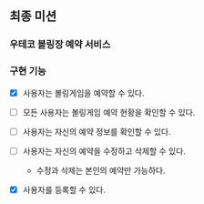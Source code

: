 ## 최종 미션

### 우테코 볼링장 예약 서비스

### 구현 기능

- [x] 사용자는 볼링게임을 예약할 수 있다.
- [ ] 모든 사용자는 볼링게임 예약 현황을 확인할 수 있다.
- [ ] 사용자는 자신의 예약 정보를 확인할 수 있다.
- [ ] 사용자는 자신의 예약을 수정하고 삭제할 수 있다.
    - 수정과 삭제는 본인의 예약만 가능하다.

- [x] 사용자를 등록할 수 있다.
